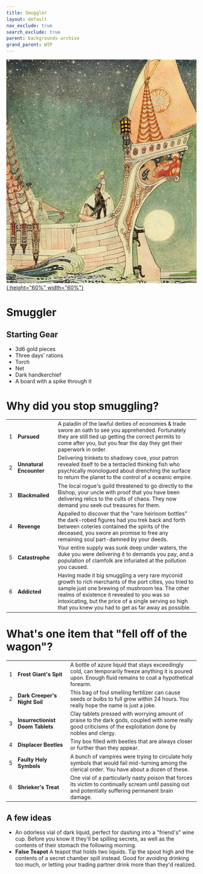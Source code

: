 ```yaml
---
title: Smuggler
layout: default
nav_exclude: true
search_exclude: true
parent: backgrounds-archive
grand_parent: WIP
---
```


[![Alt text](/img/backgrounds/smuggler.jpg "East of the Sun and West of the Moon, illustrated by Kay Nielsen"){:height="60%" width="60%"}](/img/backgrounds/smuggler.jpg)

# Smuggler

## Starting Gear

- 3d6 gold pieces
- Three days’ rations
- Torch
- Net
- Dark handkerchief
- A board with a spike through it

# Why did you stop smuggling?

|      |      |      |
| ---- | ---- | ---- |
| 1    |**Pursued** | A paladin of the lawful deities of economies & trade swore an oath to see you apprehended. Fortunately they are still tied up getting the correct permits to come after you, but you fear the day they get their paperwork in order. |
| 2    |**Unnatural Encounter** | Delivering trinkets to shadowy cove, your patron revealed itself to be a tentacled thinking fish who psychically monologued about drenching the surface to return the planet to the control of a oceanic empire. |
| 3    |**Blackmailed** | The local rogue's guild threatened to go directly to the Bishop, your uncle with proof that you have been delivering relics to the cults of chaos. They now demand you seek out treasures for them. |
| 4    |**Revenge** | Appalled to discover that the "rare heirloom bottles" the dark-robed figures had you trek back and forth between coteries contained the spirits of the deceased, you swore an promise to free any remaining soul part-damned by your deeds. |
| 5    |**Catastrophe** | Your entire supply was sunk deep under waters, the duke you were delivering it to demands you pay, and a population of clamfolk are infuriated at the pollution you caused. |
| 6    |**Addicted** | Having made it big smuggling a very rare myconid growth to rich merchants of the port cities, you tried to sample just one brewing of mushroom tea. The other realms of existence it revealed to you was so intoxicating, but the price of a single serving so high that you knew you had to get as far away as possible. |

# What's one item that "fell off of the wagon"?

|      |      |      |
| ---- | ---- | ---- |
| 1    |**Frost Giant's Spit** | A bottle of azure liquid that stays exceedingly cold, can temporarily freeze anything it is poured upon. Enough fluid remains to coat a hypothetical forearm. |
| 2    |**Dark Creeper's Night Soil** | This bag of foul smelling fertilizer can cause seeds or bulbs to full grow within 24 hours. You really hope the name is just a joke. |
| 3    |**Insurrectionist Doom Tablets** | Clay tablets pressed with worrying amount of praise to the dark gods, coupled with some really good criticisms of the exploitation done by nobles and clergy. |
| 4    |**Displacer Beetles** | Tiny box filled with beetles that are always closer or further than they appear. |
| 5    |**Faulty Holy Symbols** | A bunch of vampires were trying to circulate holy symbols that would fail mid-turning among the clerical order. You have about a dozen of these. |
| 6    |**Shrieker's Treat** | One vial of a particularly nasty poison that forces its victim to continually scream until passing out and potentially suffering permanent brain damage. |


## A few ideas
- An odorless vial of dark liquid, perfect for dashing into a "friend's" wine cup. Before you know it they'll be spilling secrets, as well as the contents of their stomach the following morning.
- **False Teapot**  A teapot that holds two liquids. Tip the spout high and the contents of a secret chamber spill instead. Good for avoiding drinking too much, or letting your trading partner drink more than they'd realized.  
